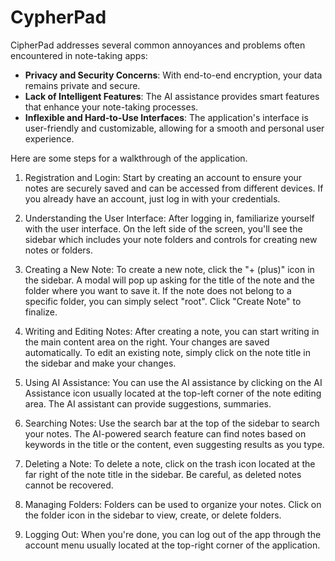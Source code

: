 # CypherPad

CipherPad addresses several common annoyances and problems often encountered in note-taking apps:

- **Privacy and Security Concerns**: With end-to-end encryption, your data remains private and secure.
- **Lack of Intelligent Features**: The AI assistance provides smart features that enhance your note-taking processes.
- **Inflexible and Hard-to-Use Interfaces**: The application's interface is user-friendly and customizable, allowing for a smooth and personal user experience.

Here are some steps for a walkthrough of the application.

1. Registration and Login:
Start by creating an account to ensure your notes are securely saved and can be accessed from different devices. If you already have an account, just log in with your credentials.

1. Understanding the User Interface:
After logging in, familiarize yourself with the user interface. On the left side of the screen, you'll see the sidebar which includes your note folders and controls for creating new notes or folders.

1. Creating a New Note:
To create a new note, click the "+ (plus)" icon in the sidebar. A modal will pop up asking for the title of the note and the folder where you want to save it. If the note does not belong to a specific folder, you can simply select "root". Click "Create Note" to finalize.

1. Writing and Editing Notes:
After creating a note, you can start writing in the main content area on the right. Your changes are saved automatically. To edit an existing note, simply click on the note title in the sidebar and make your changes.

1. Using AI Assistance:
You can use the AI assistance by clicking on the AI Assistance icon usually located at the top-left corner of the note editing area. The AI assistant can provide suggestions, summaries.

1. Searching Notes:
Use the search bar at the top of the sidebar to search your notes. The AI-powered search feature can find notes based on keywords in the title or the content, even suggesting results as you type.

1. Deleting a Note:
To delete a note, click on the trash icon located at the far right of the note title in the sidebar. Be careful, as deleted notes cannot be recovered.

1. Managing Folders:
Folders can be used to organize your notes. Click on the folder icon in the sidebar to view, create, or delete folders.

1. Logging Out:
When you're done, you can log out of the app through the account menu usually located at the top-right corner of the application.
